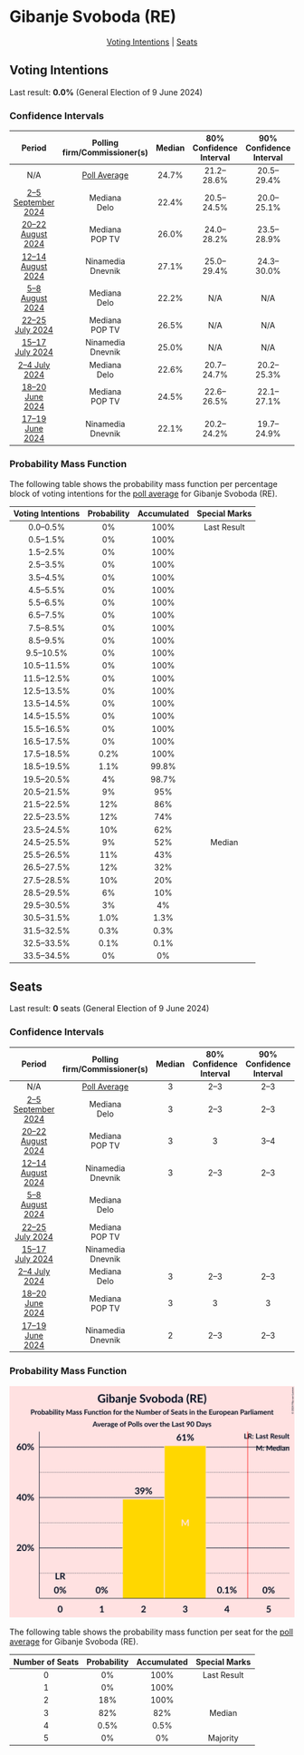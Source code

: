 # Gibanje Svoboda (RE)

<p align="center"><a href="#voting-intentions">Voting Intentions</a> | <a href="#seats">Seats</a></p>

## Voting Intentions

Last result: **0.0%** (General Election of 9 June 2024)

### Confidence Intervals

| Period     | Polling firm/Commissioner(s) | Median | 80% Confidence Interval | 90% Confidence Interval | 95% Confidence Interval | 99% Confidence Interval |
|:----------:|:----------------:|:-----------:|:-----------------------:|:-----------------------:|:-----------------------:|:-----------------------:|
| N/A | [Poll Average](average.html) | 24.7% | 21.2–28.6% | 20.5–29.4% | 20.0–30.0% | 19.0–31.3% |
| [2–5 September 2024](2024-09-05-Mediana.html) | Mediana <br> Delo | 22.4% | 20.5–24.5% | 20.0–25.1% | 19.5–25.6% | 18.6–26.6% |
| [20–22 August 2024](2024-08-22-Mediana.html) | Mediana <br> POP TV | 26.0% | 24.0–28.2% | 23.5–28.9% | 23.0–29.4% | 22.0–30.5% |
| [12–14 August 2024](2024-08-14-Ninamedia.html) | Ninamedia <br> Dnevnik | 27.1% | 25.0–29.4% | 24.3–30.0% | 23.8–30.6% | 22.8–31.7% |
| [5–8 August 2024](2024-08-08-Mediana.html) | Mediana <br> Delo | 22.2% | N/A | N/A | N/A | N/A |
| [22–25 July 2024](2024-07-25-Mediana.html) | Mediana <br> POP TV | 26.5% | N/A | N/A | N/A | N/A |
| [15–17 July 2024](2024-07-17-Ninamedia.html) | Ninamedia <br> Dnevnik | 25.0% | N/A | N/A | N/A | N/A |
| [2–4 July 2024](2024-07-04-Mediana.html) | Mediana <br> Delo | 22.6% | 20.7–24.7% | 20.2–25.3% | 19.7–25.8% | 18.8–26.8% |
| [18–20 June 2024](2024-06-20-Mediana.html) | Mediana <br> POP TV | 24.5% | 22.6–26.5% | 22.1–27.1% | 21.7–27.6% | 20.8–28.6% |
| [17–19 June 2024](2024-06-19-Ninamedia.html) | Ninamedia <br> Dnevnik | 22.1% | 20.2–24.2% | 19.7–24.9% | 19.2–25.4% | 18.3–26.4% |

### Probability Mass Function

The following table shows the probability mass function per percentage block of voting intentions for the [poll average](average.html) for Gibanje Svoboda (RE).

| Voting Intentions | Probability | Accumulated | Special Marks |
|:-----------------:|:-----------:|:-----------:|:-------------:|
| 0.0–0.5% | 0% | 100% | Last Result |
| 0.5–1.5% | 0% | 100% |  |
| 1.5–2.5% | 0% | 100% |  |
| 2.5–3.5% | 0% | 100% |  |
| 3.5–4.5% | 0% | 100% |  |
| 4.5–5.5% | 0% | 100% |  |
| 5.5–6.5% | 0% | 100% |  |
| 6.5–7.5% | 0% | 100% |  |
| 7.5–8.5% | 0% | 100% |  |
| 8.5–9.5% | 0% | 100% |  |
| 9.5–10.5% | 0% | 100% |  |
| 10.5–11.5% | 0% | 100% |  |
| 11.5–12.5% | 0% | 100% |  |
| 12.5–13.5% | 0% | 100% |  |
| 13.5–14.5% | 0% | 100% |  |
| 14.5–15.5% | 0% | 100% |  |
| 15.5–16.5% | 0% | 100% |  |
| 16.5–17.5% | 0% | 100% |  |
| 17.5–18.5% | 0.2% | 100% |  |
| 18.5–19.5% | 1.1% | 99.8% |  |
| 19.5–20.5% | 4% | 98.7% |  |
| 20.5–21.5% | 9% | 95% |  |
| 21.5–22.5% | 12% | 86% |  |
| 22.5–23.5% | 12% | 74% |  |
| 23.5–24.5% | 10% | 62% |  |
| 24.5–25.5% | 9% | 52% | Median |
| 25.5–26.5% | 11% | 43% |  |
| 26.5–27.5% | 12% | 32% |  |
| 27.5–28.5% | 10% | 20% |  |
| 28.5–29.5% | 6% | 10% |  |
| 29.5–30.5% | 3% | 4% |  |
| 30.5–31.5% | 1.0% | 1.3% |  |
| 31.5–32.5% | 0.3% | 0.3% |  |
| 32.5–33.5% | 0.1% | 0.1% |  |
| 33.5–34.5% | 0% | 0% |  |


## Seats

Last result: **0** seats (General Election of 9 June 2024)

### Confidence Intervals

| Period     | Polling firm/Commissioner(s) | Median | 80% Confidence Interval | 90% Confidence Interval | 95% Confidence Interval | 99% Confidence Interval |
|:----------:|:----------------:|:------:|:-----------------------:|:-----------------------:|:-----------------------:|:-----------------------:|
| N/A | [Poll Average](average.html) | 3 | 2–3 | 2–3 | 2–3 | 2–3 |
| [2–5 September 2024](2024-09-05-Mediana.html) | Mediana <br> Delo | 3 | 2–3 | 2–3 | 2–3 | 2–4 |
| [20–22 August 2024](2024-08-22-Mediana.html) | Mediana <br> POP TV | 3 | 3 | 3–4 | 3–4 | 2–4 |
| [12–14 August 2024](2024-08-14-Ninamedia.html) | Ninamedia <br> Dnevnik | 3 | 2–3 | 2–3 | 2–3 | 2–3 |
| [5–8 August 2024](2024-08-08-Mediana.html) | Mediana <br> Delo |  |  |  |  |  |
| [22–25 July 2024](2024-07-25-Mediana.html) | Mediana <br> POP TV |  |  |  |  |  |
| [15–17 July 2024](2024-07-17-Ninamedia.html) | Ninamedia <br> Dnevnik |  |  |  |  |  |
| [2–4 July 2024](2024-07-04-Mediana.html) | Mediana <br> Delo | 3 | 2–3 | 2–3 | 2–3 | 2–3 |
| [18–20 June 2024](2024-06-20-Mediana.html) | Mediana <br> POP TV | 3 | 3 | 3 | 3–4 | 3–4 |
| [17–19 June 2024](2024-06-19-Ninamedia.html) | Ninamedia <br> Dnevnik | 2 | 2–3 | 2–3 | 2–3 | 2–3 |

### Probability Mass Function

![Graph with seats probability mass function not yet produced](average-seats-pmf-gibanjesvobodare.png "Seats Probability Mass Function")

The following table shows the probability mass function per seat for the [poll average](average.html) for Gibanje Svoboda (RE).

| Number of Seats | Probability | Accumulated | Special Marks |
|:---------------:|:-----------:|:-----------:|:-------------:|
| 0 | 0% | 100% | Last Result |
| 1 | 0% | 100% |  |
| 2 | 18% | 100% |  |
| 3 | 82% | 82% | Median |
| 4 | 0.5% | 0.5% |  |
| 5 | 0% | 0% | Majority |


